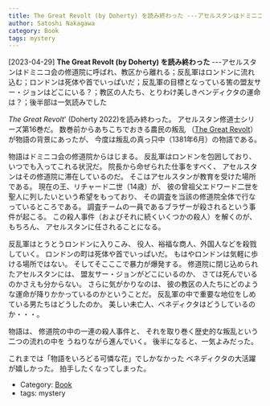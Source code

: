 ```yaml
---
title: The Great Revolt (by Doherty) を読み終わった ---アセルスタンはドミニコ会の修道院に呼ばれ、教区から離れる；反乱軍はロンドンに流れ込む；ロンドンは死体や首でいっぱいだ；反乱軍の目標となっている筈の盟友サー・ジョンはどこにいる？；教区の人たち、とりわけ美しきベンディクタの運命は？；後半部は一気読みでした
author: Satoshi Nakagawa
category: Book
tags: mystery
---
```


[2023-04-29] **The Great Revolt (by Doherty) を読み終わった**  ---アセルスタンはドミニコ会の修道院に呼ばれ、教区から離れる；反乱軍はロンドンに流れ込む；ロンドンは死体や首でいっぱいだ；反乱軍の目標となっている筈の盟友サー・ジョンはどこにいる？；教区の人たち、とりわけ美しきベンディクタの運命は？；後半部は一気読みでした

 _The Great Revolt_'
(Doherty 2022)を読み終わった。
アセルスタン修道士シリーズ第16巻だ。
数巻前からあちこちでおきる農民の叛乱
（[The Great Revolt](https://en.wikipedia.org/wiki/Peasants%27_Revolt)）が物語の背景にあったが、
今度は叛乱の真っ只中（1381年6月）の物語である。

 物語はドミニコ会の修道院からはじまる。
反乱軍はロンドンを包囲しており、いつでも入ってこれる状況だ。
院長から命ぜられた仕事をすべく、
アセルスタンはその修道院に滞在しているのだ。
そこはアセルスタンが教育を受けた場所である。
現在の王、リチャード二世（14歳）が、
彼の曾祖父エドワード二世を聖人に列したいという希望をもっており、
その調査を当該の修道院全体で行なっているところである。
調査チームの一員であるブラザーが殺されるという事件が起こる。
この殺人事件（およびそれに続くいくつかの殺人）を解くのが、もちろん、
アセルスタンに任されることになる。

 反乱軍はとうとうロンドンに入りこみ、
役人、裕福な商人、外国人などを殺戮していく。
ロンドンの町は死体や首でいっぱいだ。
もはやロンドンは気軽に歩ける場所ではない。
そしてそこここで暴力が爆発する。
修道院に閉じ込められたアセルスタンには、
盟友サー・ジョンがどこにいるのか、
さては死んでいるのかさえも分からない。
さらに気がかりなのは、
彼の教区の人たちにどのような運命が降りかかっているのかということだ。
反乱軍の中で重要な地位をしめている男たちはどうしたのか。
美しい未亡人、ベネディクタはどうしているのか・・・。

 物語は、
修道院の中の一連の殺人事件と、
それを取り巻く歴史的な叛乱という二つの流れの中を
うねりながら進んでいく。
後半になると、一気よみだった。

 これまでは「物語をいろどる可憐な花」でしかなかった
ベネディクタの大活躍が嬉しかった。
拍手したくなってしまった。

- Category: [Book](https://merapano.github.io/categories.html#Book)
- tags: mystery
